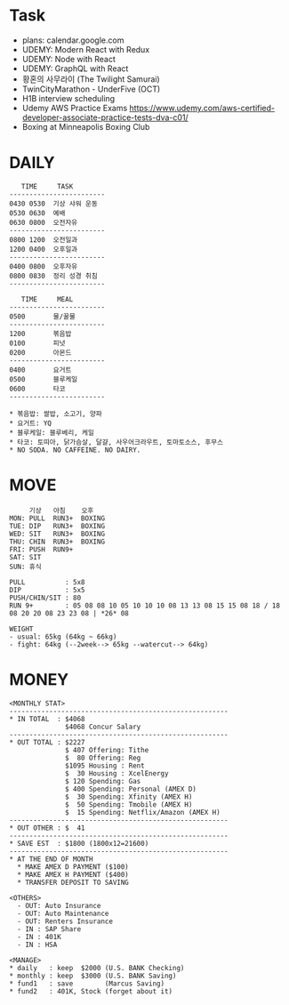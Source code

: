 # Task
* plans: calendar.google.com
* UDEMY: Modern React with Redux
* UDEMY: Node with React
* UDEMY: GraphQL with React
* 황혼의 사무라이 (The Twilight Samurai)
* TwinCityMarathon - UnderFive (OCT)
* H1B interview scheduling
* Udemy AWS Practice Exams https://www.udemy.com/aws-certified-developer-associate-practice-tests-dva-c01/
* Boxing at Minneapolis Boxing Club

# DAILY
  ```
     TIME     TASK
  ------------------------
  0430 0530  기상 샤워 운동
  0530 0630  예배
  0630 0800  오전자유
  ------------------------
  0800 1200  오전일과
  1200 0400  오후일과
  ------------------------
  0400 0800  오후자유
  0800 0830  정리 성경 취침     
  ------------------------
  ```
  ```
     TIME     MEAL
  ------------------------
  0500       물/꿀물
  ------------------------
  1200       볶음밥
  0100       피넛
  0200       아몬드
  ------------------------
  0400       요거트
  0500       블루케일
  0600       타코
  ------------------------
  
  * 볶음밥: 쌀밥, 소고기, 양파
  * 요거트: YQ
  * 블루케일: 블루베리, 케일
  * 타코: 토띠아, 닭가슴살, 달걀, 사우어크라우트, 토마토소스, 후무스
  * NO SODA. NO CAFFEINE. NO DAIRY.
  ```

# MOVE
  ```
       기상   아침    오후
  MON: PULL  RUN3+  BOXING
  TUE: DIP   RUN3+  BOXING
  WED: SIT   RUN3+  BOXING
  THU: CHIN  RUN3+  BOXING
  FRI: PUSH  RUN9+
  SAT: SIT
  SUN: 휴식
  
  PULL          : 5x8
  DIP           : 5x5
  PUSH/CHIN/SIT : 80
  RUN 9+        : 05 08 08 10 05 10 10 10 08 13 13 08 15 15 08 18 / 18 08 20 20 08 23 23 08 | *26* 08
  
  WEIGHT
  - usual: 65kg (64kg ~ 66kg)
  - fight: 64kg (--2week--> 65kg --watercut--> 64kg)
  ```
  
# MONEY
```
<MONTHLY STAT>
-------------------------------------------------------
* IN TOTAL  : $4068
              $4068 Concur Salary
-------------------------------------------------------
* OUT TOTAL : $2227
              $ 407 Offering: Tithe
              $  80 Offering: Reg
              $1095 Housing : Rent
              $  30 Housing : XcelEnergy
              $ 120 Spending: Gas
              $ 400 Spending: Personal (AMEX D)
              $  30 Spending: Xfinity (AMEX H)
              $  50 Spending: Tmobile (AMEX H)
              $  15 Spending: Netflix/Amazon (AMEX H) 
-------------------------------------------------------
* OUT OTHER : $  41
-------------------------------------------------------
* SAVE EST  : $1800 (1800x12=21600)
-------------------------------------------------------
* AT THE END OF MONTH
  * MAKE AMEX D PAYMENT ($100)
  * MAKE AMEX H PAYMENT ($400)
  * TRANSFER DEPOSIT TO SAVING
              
<OTHERS>
  - OUT: Auto Insurance
  - OUT: Auto Maintenance
  - OUT: Renters Insurance
  - IN : SAP Share
  - IN : 401K
  - IN : HSA

<MANAGE>
* daily   : keep  $2000 (U.S. BANK Checking)
* monthly : keep  $3000 (U.S. BANK Saving)
* fund1   : save        (Marcus Saving)
* fund2   : 401K, Stock (forget about it)
```
